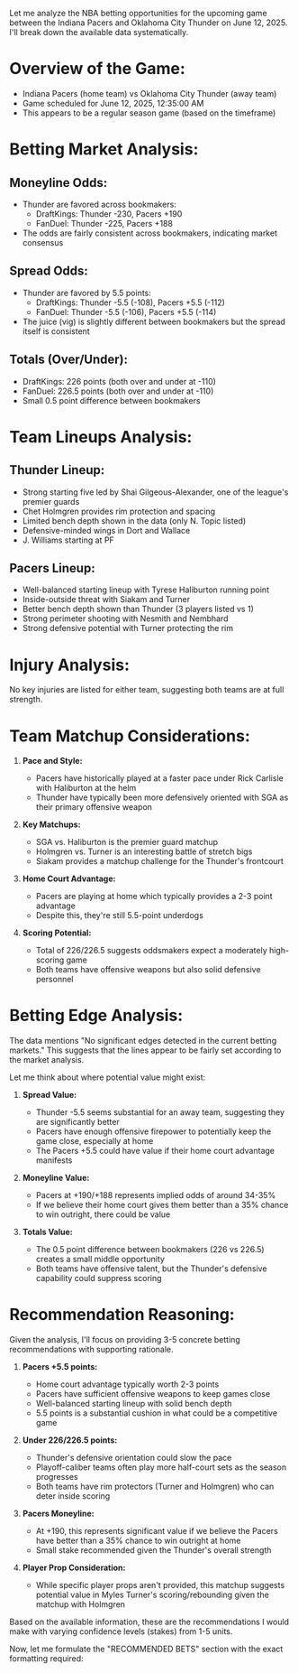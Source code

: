 Let me analyze the NBA betting opportunities for the upcoming game between the Indiana Pacers and Oklahoma City Thunder on June 12, 2025. I'll break down the available data systematically.

# Overview of the Game:
- Indiana Pacers (home team) vs Oklahoma City Thunder (away team)
- Game scheduled for June 12, 2025, 12:35:00 AM
- This appears to be a regular season game (based on the timeframe)

# Betting Market Analysis:

## Moneyline Odds:
- Thunder are favored across bookmakers:
  - DraftKings: Thunder -230, Pacers +190
  - FanDuel: Thunder -225, Pacers +188
- The odds are fairly consistent across bookmakers, indicating market consensus

## Spread Odds:
- Thunder are favored by 5.5 points:
  - DraftKings: Thunder -5.5 (-108), Pacers +5.5 (-112)
  - FanDuel: Thunder -5.5 (-106), Pacers +5.5 (-114)
- The juice (vig) is slightly different between bookmakers but the spread itself is consistent

## Totals (Over/Under):
- DraftKings: 226 points (both over and under at -110)
- FanDuel: 226.5 points (both over and under at -110)
- Small 0.5 point difference between bookmakers

# Team Lineups Analysis:

## Thunder Lineup:
- Strong starting five led by Shai Gilgeous-Alexander, one of the league's premier guards
- Chet Holmgren provides rim protection and spacing
- Limited bench depth shown in the data (only N. Topic listed)
- Defensive-minded wings in Dort and Wallace
- J. Williams starting at PF

## Pacers Lineup:
- Well-balanced starting lineup with Tyrese Haliburton running point
- Inside-outside threat with Siakam and Turner
- Better bench depth shown than Thunder (3 players listed vs 1)
- Strong perimeter shooting with Nesmith and Nembhard
- Strong defensive potential with Turner protecting the rim

# Injury Analysis:
No key injuries are listed for either team, suggesting both teams are at full strength.

# Team Matchup Considerations:

1. **Pace and Style:**
   - Pacers have historically played at a faster pace under Rick Carlisle with Haliburton at the helm
   - Thunder have typically been more defensively oriented with SGA as their primary offensive weapon

2. **Key Matchups:**
   - SGA vs. Haliburton is the premier guard matchup
   - Holmgren vs. Turner is an interesting battle of stretch bigs
   - Siakam provides a matchup challenge for the Thunder's frontcourt

3. **Home Court Advantage:**
   - Pacers are playing at home which typically provides a 2-3 point advantage
   - Despite this, they're still 5.5-point underdogs

4. **Scoring Potential:**
   - Total of 226/226.5 suggests oddsmakers expect a moderately high-scoring game
   - Both teams have offensive weapons but also solid defensive personnel

# Betting Edge Analysis:

The data mentions "No significant edges detected in the current betting markets." This suggests that the lines appear to be fairly set according to the market analysis.

Let me think about where potential value might exist:

1. **Spread Value:**
   - Thunder -5.5 seems substantial for an away team, suggesting they are significantly better
   - Pacers have enough offensive firepower to potentially keep the game close, especially at home
   - The Pacers +5.5 could have value if their home court advantage manifests

2. **Moneyline Value:**
   - Pacers at +190/+188 represents implied odds of around 34-35%
   - If we believe their home court gives them better than a 35% chance to win outright, there could be value

3. **Totals Value:**
   - The 0.5 point difference between bookmakers (226 vs 226.5) creates a small middle opportunity
   - Both teams have offensive talent, but the Thunder's defensive capability could suppress scoring

# Recommendation Reasoning:

Given the analysis, I'll focus on providing 3-5 concrete betting recommendations with supporting rationale.

1. **Pacers +5.5 points:**
   - Home court advantage typically worth 2-3 points
   - Pacers have sufficient offensive weapons to keep games close
   - Well-balanced starting lineup with solid bench depth
   - 5.5 points is a substantial cushion in what could be a competitive game

2. **Under 226/226.5 points:**
   - Thunder's defensive orientation could slow the pace
   - Playoff-caliber teams often play more half-court sets as the season progresses
   - Both teams have rim protectors (Turner and Holmgren) who can deter inside scoring

3. **Pacers Moneyline:**
   - At +190, this represents significant value if we believe the Pacers have better than a 35% chance to win outright at home
   - Small stake recommended given the Thunder's overall strength

4. **Player Prop Consideration:**
   - While specific player props aren't provided, this matchup suggests potential value in Myles Turner's scoring/rebounding given the matchup with Holmgren

Based on the available information, these are the recommendations I would make with varying confidence levels (stakes) from 1-5 units.

Now, let me formulate the "RECOMMENDED BETS" section with the exact formatting required:
